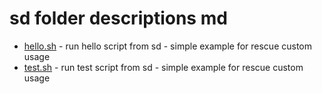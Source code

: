 # sd folder descriptions md

   
+ [hello.sh](hello.sh) - run hello script from sd - simple example for rescue custom usage 
+ [test.sh](test.sh) - run test script from sd - simple example for rescue custom usage 

